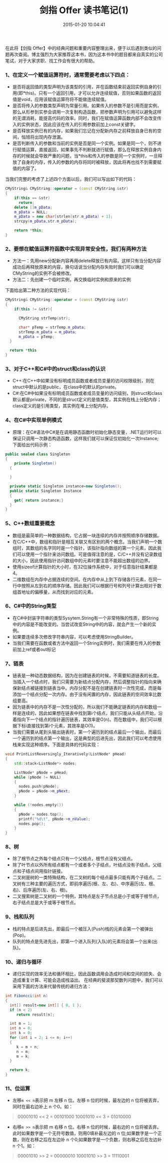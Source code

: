 ﻿---
abbrlink: 123663202
categories:
- 读书笔记
date: 2015-01-20 10:04:41
description: 如果是同一个，则不进行赋值运算，直接返回，如果事先不判断就进行赋值，那么在释放实例自身内存的时候就会导致严重的问题，当*this和传入的参数是同一个实例时，一旦释放了自身的内存，传入的参数的内存将同时被释放，因此将再也找不到需要赋值的内容了;*  因为链表中的内存不是一次性分配的，所以我们不能确定链表的内存和数组一样是连续的，因此如果想在链表中找到第i个结点，我们只能从头结点开始，沿着指向下一个结点的指针遍历链表，其效率是O(n);get{
  return instance
tags:
- 读书
- 面试
- 剑指Offer
- 技术
title: 剑指 Offer 读书笔记(1)
---

在此将【剑指 Offer】中的经典问题和重要内容整理出来，便于以后遇到类似的问题再次查阅。博主强烈为大家推荐这本书，因为这本书中的题目都来自真实的公司笔试，对于大家求职、找工作会有很大的帮助。

<!--more-->

### 1、在定义一个赋值运算符时，通常需要考虑以下四点：
*  是否将返回值的类型声明为该类型的引用，并在函数结束前返回实例自身的引用(即*this)。只有一个返回引用，才可以允许连续赋值，否则如果函数的返回值是void，应用该赋值运算符将不能做连续赋值。
*  是否将传入的参数类型声明为常量引用。如果传入的参数不是引用而是实例，那么从形参到实参会调用一次复制构造函数，把参数声明为引用可以避免这样的无谓消耗，能提高代码的效率。同时，我们在赋值运算函数内部不会改变传入的实例状态，因此应该在传入的引用参数前加上const关键字。
*  是否释放实例已有的内存，如果我们忘记在分配新内存之前释放自身已有的空间，恒旭将出现内存泄漏。
*  是否判断传入的参数和当前的实例是否是同一个实例。如果是同一个，则不进行赋值运算，直接返回，如果事先不判断就进行赋值，那么在释放实例自身内存的时候就会导致严重的问题，当*this和传入的参数是同一个实例时，一旦释放了自身的内存，传入的参数的内存将同时被释放，因此将再也找不到需要赋值的内容了。

当我们完整的考虑了上述四个方面以后，我们可以写出如下的代码：
```cpp
CMyString& CMyString::operator = (const CMyString &str)
{
	if(this == &str)
	  return;
	delete []m_pData;
	m_pData = NULL;
	m_pData = new char[strlen(str.m_pData) + 1];
	strcpy(m_pData,str.m_pData);

	return *this;
}
```
### 2、要想在赋值运算符函数中实现异常安全性，我们有两种方法
*  方法一：先用new分配新内容再用delete释放已有内容。这样只有当分配内容成功后再释放原来的内容，换句话说当分配内存失败时我们可以确定CMyString的实例不会被修改。
*  方法二：先创建一个临时实例，再交换临时实例和原来的实例

下面给出第二种方法的实现代码：
```cpp
CMyString& CMyString::operator = (const CMyString &str)
{
	if(this != &str){

	  CMyString strTemp(str);

	  char* pTemp = strTemp.m_pData;
	  strTemp.m_pData = m_pData;
	  m_pData = pTemp;
  }

  return *this
}
```

### 3、对于C++和C#中的struct和class的认识
*  C++:在C++中如果没有标明成员函数或者成员变量的访问权限级别，则在struct中默认的是public，在class中的默认的private。
*  C#:在C#中如果没有标明成员函数或者成员变量的访问级别，则struct和class默认都是private，不同的是struct定义的是值类型，其实例在栈上分配内存；class定义的是引用类型，其实例在堆上分配内存。

### 4、在C#中实现单例模式
*  原理：在C#语法中C#是在调用静态函数时初始化静态变量，.NET运行时可以保证只调用一次静态构造函数，这样我们就可以保证仅初始化一次Instance;
下面给出代码示例：
```csharp
public sealed class Singleton
{
	private Singleton()
  {

  }

  private static Singleton instance=new Singleton();
  public static Singleton Instance
  {
    get{ return instance;}
  }
}
```

### 5、C++数组重要概念
*  数组是最简单的一种数据结构，它占据一块连续的内存并按照顺序存储数据。
*  在C/C++中，数组和指针是相互关联又有区别的两个概念。当我们声明一个数组时，其数组的名字同时是一个指针，该指针指向数组的第一个元素，因此我们可以使用一个指针来访问数组。可是值得注意的是，C/C++并没有记录数组的大小，因此使用指针访问数组中的元素时要注意不能超出数组的边界。
*  使用sizeof计算指针的大小时，在32位操作系统中，对于任意指针结果都是4。
*  二维数组在内存中占据连续的空间。在内存中从上到下存储各行元素，在同一行中按照从左到右的顺序存储。因此我们可以根据行号和列号计算出相对于数组首地址的偏移量，从而找到对应的元素。

### 6、C#中的String类型
*  在C#中封装字符串的类型Sysytem.String有一个非常特殊的性质，即String中的内容是不能改变的。当尝试改变String中的内容，就会产生一个新的实例。
*  如果要连续多次修改字符串内容，可以考虑使用StringBuilder。
*  当我们需要在函数或者方法中返回一个String实例时，我们需要在传入的参数前加上ref或者out标记

### 7、链表
*  链表是一种动态数据结构，因为在创建链表的时候，不需要知道链表的长度。当插入一个结点时，我们只需要为新结点分配内存，然后调整指针的指向来确保新结点被链接到链表当中。内存分配不是在创建链表时一次性完成，而是每添加一个结点分配一次内存。由于没有闲置的内存，因此链表的空间效率比数组要高。
*  因为链表中的内存不是一次性分配的，所以我们不能确定链表的内存和数组一样是连续的，因此如果想在链表中找到第i个结点，我们只能从头结点开始，沿着指向下一个结点的指针遍历链表，其效率是O(n)。而在数组中，我们可以根据下标i直接找到第i个元素，其效率是O(1)。
*  当我们需要从尾到头输出链表时，第一个遍历到的结点最后一个输出，而最后一个遍历到的结点第一个输出，这是典型的后进先出，因此我们可以考虑使用栈来实现这种顺序。下面是具体的代码实现：
```cpp
void PrintListReversingly_Iteratively(ListNode* pHead)
{
	std::stack<ListNode*> nodes;

	ListNode* pNode = pHead;
	while (pNode != NULL)
	{
      nodes.push(pNode);
      pNode = pNode->m_pNext;
    }

    while (!nodes.empty())
    {
      pNode = nodes.top();
      printf("%d\t", pNode->m_nValue);
      nodes.pop();
    }
}
```

### 8、树
*  除了根节点之外每个结点只有一个父结点，根节点没有父结点。
*  除了叶节点以外所有结点都有一个或者多个子结点，叶结点没有子结点。父结点和子结点间用指针链接。
*  二叉树是树的一类特殊结构，在二叉树的每个结点最多只能有两个子结点。二叉树有三种主要的遍历方式，即前序遍历(根、左、右)、中序遍历(左、根、右)、后序遍历(左、右、根)。
*  二叉搜索树是二叉树的一个特例，其特点是左子节点总是小于或等于根节点，右子结点总是大于或等于根节点。

### 9、栈和队列
*  栈的特点是后进先出，即最后一个被压入(Push)栈的元素会第一个被弹出(Pop)。
*  队列的特点是先进先出，即第一个进入队列(入队)的元素将会第一个出来(出队)。

### 10、递归与循环
*  递归实现的效率无法和循环相比，因此函数调用会造成时间和空间的损失、会造成重复计算、可能会造成栈溢出。
在经典的斐波那契数列问题中，我们可以采用下面的方法来代替传统的递归方法：
```csharp
int Fiboncci(int n)
{
  int[] result=new int[] { 0, 1 };
  if (n < 2)
     return result[n];

  int m = 1;
  int n = 0;
  int k = 0;
  for (int i = 2; i <= n; i++)
  {
     k = m + n;
     n = m;
     m = k;
  }

  return k;
}
```

### 11、位运算
*  左移`m << n`表示把 m 左移 n 位。左移 n 位的时候，最左边的 n 位将被丢弃，同时在最右边补上 n 个0。如：
>  00001010 << 2 = 00101000
>  10001010 << 3 = 01010000
*  右移`m >> n`表示把 m 右移 n 位。右移 n 位的时候，最右边的 n 位将被丢弃。此时如果数字是一个无符号数值，则用0填补最左边的 n 位;如果数字是一个正数，则在右移之后在左边补 n 个0;如果数字是一个负数，则右移之后在左边补 n 个1。如：
>  00001010 >> 2 = 00000010
>  10001010 >> 3 = 11110001